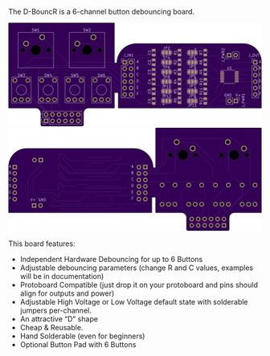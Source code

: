 The  D-BouncR is a 6-channel button debouncing board.

![Front PCB Render](https://github.com/mikepkes/DBouncR/blob/main/doc/images/front.png?raw=true)
![Back PCB Render](https://github.com/mikepkes/DBouncR/blob/main/doc/images/back.png?raw=true)

This board features:

* Independent Hardware Debouncing for up to 6 Buttons
* Adjustable debouncing parameters (change R and C values, examples will be in documentation)
* Protoboard Compatible (just drop it on your protoboard and pins should align for outputs and power)
* Adjustable High Voltage or Low Voltage default state with solderable jumpers per-channel.
* An attractive “D” shape
* Cheap & Reusable.
* Hand Solderable (even for beginners)
* Optional Button Pad with 6 Buttons
